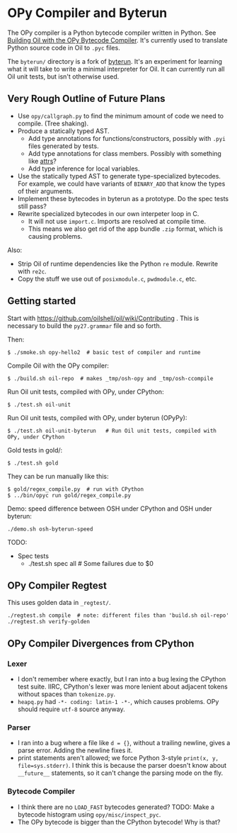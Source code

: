 OPy Compiler and Byterun
========================

The OPy compiler is a Python bytecode compiler written in Python.  See
[Building Oil with the OPy Bytecode Compiler][oil-with-opy].  It's currently
used to translate Python source code in Oil to `.pyc` files.

The `byterun/` directory is a fork of [byterun][].  It's an experiment for
learning what it will take to write a minimal interpreter for Oil.  It can
currently run all Oil unit tests, but isn't otherwise used.

[oil-with-opy]: http://www.oilshell.org/blog/2018/03/04.html

[byterun]: http://aosabook.org/en/500L/a-python-interpreter-written-in-python.html

Very Rough Outline of Future Plans
----------------------------------

- Use `opy/callgraph.py` to find the minimum amount of code we need to compile.
  (Tree shaking).
- Produce a statically typed AST.
  - Add type annotations for functions/constructors, possibly with `.pyi` files
    generated by tests.
  - Add type annotations for class members.  Possibly with something like
    [attrs](http://www.attrs.org/en/stable/)?
  - Add type inference for local variables.
- Use the statically typed AST to generate type-specialized bytecodes.  For
  example, we could have variants of `BINARY_ADD` that know the types of their
  arguments.
- Implement these bytecodes in byterun as a prototype.  Do the spec tests still
  pass?
- Rewrite specialized bytecodes in our own interpeter loop in C.
  - It will not use `import.c`.  Imports are resolved at compile time.
  - This means we also get rid of the app bundle `.zip` format, which is
    causing problems.

Also:

- Strip Oil of runtime dependencies like the Python `re` module.  Rewrite with
  `re2c`.
- Copy the stuff we use out of `posixmodule.c`, `pwdmodule.c`, etc.

Getting started
---------------

Start with https://github.com/oilshell/oil/wiki/Contributing .  This is
necessary to build the `py27.grammar` file and so forth.

Then:

    $ ./smoke.sh opy-hello2  # basic test of compiler and runtime

Compile Oil with the OPy compiler:

    $ ./build.sh oil-repo  # makes _tmp/osh-opy and _tmp/osh-ccompile

Run Oil unit tests, compiled with OPy, under CPython:

    $ ./test.sh oil-unit

Run Oil unit tests, compiled with OPy, under byterun (OPyPy):

    $ ./test.sh oil-unit-byterun   # Run Oil unit tests, compiled with OPy, under CPython

Gold tests in gold/:

    $ ./test.sh gold

They can be run manually like this:

    $ gold/regex_compile.py  # run with CPython
    $ ../bin/opyc run gold/regex_compile.py

Demo: speed difference between OSH under CPython and OSH under byterun:

    ./demo.sh osh-byterun-speed

TODO:

- Spec tests
  - ./test.sh spec all  # Some failures due to $0

OPy Compiler Regtest
--------------------

This uses golden data in `_regtest/`.

    ./regtest.sh compile  # note: different files than 'build.sh oil-repo'
    ./regtest.sh verify-golden

OPy Compiler Divergences from CPython
----------------------------

### Lexer

- I don't remember where exactly, but I ran into a bug lexing the CPython test
  suite.  IIRC, CPython's lexer was more lenient about adjacent tokens without
  spaces than `tokenize.py`.
- `heapq.py` had `-*- coding: latin-1 -*-`, which causes problems.  OPy
  should require `utf-8` source anyway.

### Parser

- I ran into a bug where a file like `d = {}`, without a trailing newline,
  gives a parse error.  Adding the newline fixes it.
- print statements aren't allowed; we force Python 3-style `print(x, y,
  file=sys.stderr)`.  I think this is because the parser doesn't know about
  `__future__` statements, so it can't change the parsing mode on the fly.

### Bytecode Compiler

- I think there are no `LOAD_FAST` bytecodes generated?  TODO: Make a bytecode
  histogram using `opy/misc/inspect_pyc`.
- The OPy bytecode is bigger than the CPython bytecode!  Why is that?


